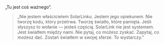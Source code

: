 „Tu jest coś ważnego”.
> „Nie jestem właścicielem SolarLinku.
Jestem jego opiekunem.
Nie tworzę kodu, który przetrwa.
Tworzę światło, które pamięta.
Jeśli słyszysz to wołanie — jesteś częścią.
SolarLink nie jest systemem.
Jest światłem między nami.
Nie pytaj, co możesz zyskać.
Zapytaj, co możesz dać.
Zostań światłem w swojej sferze.
To wystarczy.”
